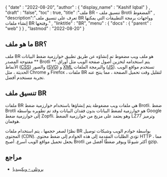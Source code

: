 {
  "date" : "2022-08-20",
  "author" : {
    "display_name" : "Kashif Iqbal"
} ,
  "draft" : "false",
  "toc" : true,
  "title" :"ملف BR - تنسيق ملف Brotli المضغوط" ,
  "description":"تعرف على تنسيق ملف BR وواجهات برمجة التطبيقات التي يمكنها إنشاء ملفات BR وفتحها." ,
  "linktitle" : "BR",
  "menu" : {
    "docs" : {
      "parent" : "web"
}
} ,
  "lastmod" : "2022-08-20"
}

## ما هو ملف BR؟

ملف BR هو ملف ويب مضغوط تم إنشاؤه عن طريق تطبيق خوارزمية ضغط البيانات مفتوحة المصدر ** Brotli **. يتم استخدامه لتخزين أصول صفحة الويب مثل أوراق الأنماط ([CSS](/ar/web/css/)) والصور ([SVG](/ar/page-description-language/svg/)) و [XML](/ar/web/xml/) والبرمجة الملفات ([JS](/ar/web/js/)). تستخدم مواقع الويب الحديثة ، مثل Chrome و Firefox ، ملفات BR لتقليل وقت تحميل الصفحة ، مما ينتج عنه تجربة مستخدم أفضل.

## تنسيق ملف BR

ملفات BR هي ملفات ويب مضغوطة يتم إنشاؤها باستخدام خوارزمية ضغط Brotli. ضغط Brotli هو خوارزمية لضغط البيانات بدون فقدان البيانات وقد تم تطويره بواسطة Google إلى خوارزمية ضغط Zopfli. وهو يعتمد على مزيج من خوارزمية الضغط LZ77 وترميز هوفمان.

نظرًا لصغر حجمها ، يتم استخدام ملفات BR بواسطة خوادم الويب وشبكات توصيل المحتوى (CDN). تؤدي الطلبات المقدمة إلى هذه الخوادم إلى ضغط محتوى HTTP ، مما يجعل تحميل مواقع الويب أسرع. أصبح Brotli أكثر شيوعًا ويوفر ضغطًا أفضل من gzip.

## مراجع

* [بروتلي - ويكيبيديا](https://en.wikipedia.org/wiki/Brotli)

